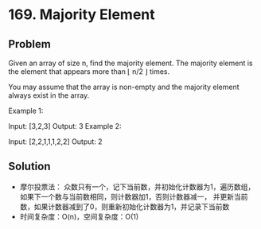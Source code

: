 # 169. Majority Element

## Problem
Given an array of size n, find the majority element. The majority element is the element that appears more than ⌊ n/2 ⌋ times.

You may assume that the array is non-empty and the majority element always exist in the array.

Example 1:

Input: [3,2,3]
Output: 3
Example 2:

Input: [2,2,1,1,1,2,2]
Output: 2

## Solution
- 摩尔投票法：
    众数只有一个，记下当前数，并初始化计数器为1，遍历数组，如果下一个数与当前数相同，则计数器加1，否则计数器减一，
    并更新当前数，如果计数器减到了0，则重新初始化计数器为1，并记录下当前数
- 时间复杂度：O(n)，空间复杂度：O(1)